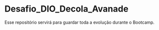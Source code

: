 # Desafio_DIO_Decola_Avanade

Esse repositório servirá para guardar toda a evolução durante o Bootcamp.
